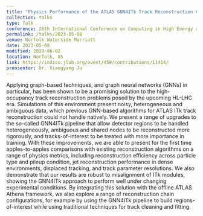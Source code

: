 ```yaml
---
title: "Physics Performance of the ATLAS GNN4ITk Track Reconstruction Chain"
collection: talks
type: Talk
conference: 26th International Conference on Computing in High Energy and Nuclear Physics (CHEP 2023)
permalink: /talks/2023-05-08
venue: Norfolk Waterside Marriott
date: 2023-05-08
modified: 2023-06-02
location: Norfolk, US
link: https://indico.jlab.org/event/459/contributions/11414/
prensentor: Dr. Xiangyang Ju
---
```


Applying graph-based techniques, and graph neural networks (GNNs) in particular, has been shown to be a promising solution to the high-occupancy track reconstruction problems posed by the upcoming HL-LHC era. Simulations of this environment present noisy, heterogeneous and ambiguous data, which previous GNN-based algorithms for ATLAS ITk track reconstruction could not handle natively. We present a range of upgrades to the so-called GNN4ITk pipeline that allow detector regions to be handled heterogeneously, ambiguous and shared nodes to be reconstructed more rigorously, and tracks-of-interest to be treated with more importance in training. With these improvements, we are able to present for the first time apples-to-apples comparisons with existing reconstruction algorithms on a range of physics metrics, including reconstruction efficiency across particle type and pileup condition, jet reconstruction performance in dense environments, displaced tracking, and track parameter resolutions. We also demonstrate that our results are robust to misalignment of ITk modules, showing the GNN4ITk approach to perform well under changing experimental conditions. By integrating this solution with the offline ATLAS Athena framework, we also explore a range of reconstruction chain configurations, for example by using the GNN4ITk pipeline to build regions-of-interest while using traditional techniques for track cleaning and fitting.
